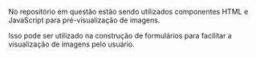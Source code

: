 No repositório em questão estão sendo utilizados componentes HTML e JavaScript para pré-visualização de imagens.

Isso pode ser utilizado na construção de formulários para facilitar a visualização de imagens pelo usuário.
